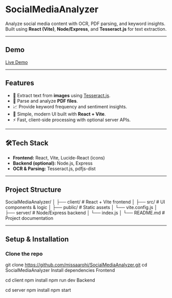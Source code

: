 ﻿# SocialMediaAnalyzer
 Analyze social media content with OCR, PDF parsing, and keyword insights.  
Built using **React (Vite)**, **Node/Express**, and **Tesseract.js** for text extraction.

---

## Demo
[Live Demo](https://missaarohi.github.io/SocialMediaAnalyzer/)

---

## Features
- 🔎 Extract text from **images** using [Tesseract.js](https://tesseract.projectnaptha.com/).  
- 📑 Parse and analyze **PDF files**.  
- 📈 Provide keyword frequency and sentiment insights.  
- 🎨 Simple, modern UI built with **React + Vite**.  
- ⚡ Fast, client-side processing with optional server APIs.  

---

## 🛠Tech Stack
- **Frontend:** React, Vite, Lucide-React (icons)  
- **Backend (optional):** Node.js, Express  
- **OCR & Parsing:** Tesseract.js, pdfjs-dist   

---

## Project Structure
SocialMediaAnalyzer/
│
├── client/ # React + Vite frontend
│ ├── src/ # UI components & logic
│ ├── public/ # Static assets
│ └── vite.config.js
│
├── server/ # Node/Express backend 
│ └── index.js
│
└── README.md # Project documentation

---

## Setup & Installation

###  Clone the repo
git clone https://github.com/missaarohi/SocialMediaAnalyzer.git
cd SocialMediaAnalyzer
Install dependencies
Frontend

cd client
npm install
npm run dev
Backend


cd server
npm install
npm start
 


